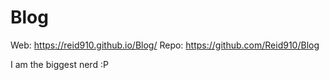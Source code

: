 # Blog
 
Web: https://reid910.github.io/Blog/
Repo: https://github.com/Reid910/Blog

I am the biggest nerd :P